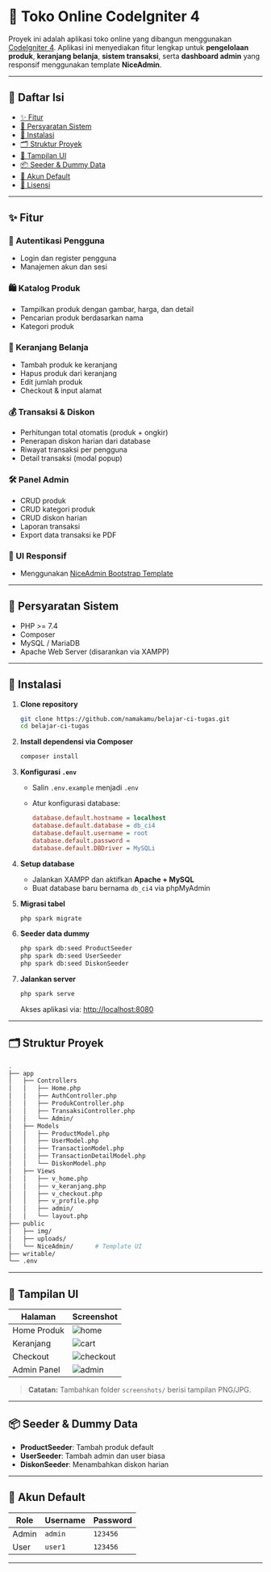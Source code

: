 # 🛒 Toko Online CodeIgniter 4

Proyek ini adalah aplikasi toko online yang dibangun menggunakan [CodeIgniter 4](https://codeigniter.com/). Aplikasi ini menyediakan fitur lengkap untuk **pengelolaan produk**, **keranjang belanja**, **sistem transaksi**, serta **dashboard admin** yang responsif menggunakan template **NiceAdmin**.

---

## 📑 Daftar Isi

* [✨ Fitur](#✨-fitur)
* [🧰 Persyaratan Sistem](#🧰-persyaratan-sistem)
* [🚀 Instalasi](#🚀-instalasi)
* [🗂️ Struktur Proyek](#🗂️-struktur-proyek)
* [📸 Tampilan UI](#📸-tampilan-ui)
* [📦 Seeder & Dummy Data](#📦-seeder--dummy-data)
* [🔐 Akun Default](#🔐-akun-default)
* [📄 Lisensi](#📄-lisensi)

---

## ✨ Fitur

### 👥 Autentikasi Pengguna

* Login dan register pengguna
* Manajemen akun dan sesi

### 🛍️ Katalog Produk

* Tampilkan produk dengan gambar, harga, dan detail
* Pencarian produk berdasarkan nama
* Kategori produk

### 🛒 Keranjang Belanja

* Tambah produk ke keranjang
* Hapus produk dari keranjang
* Edit jumlah produk
* Checkout & input alamat

### 💰 Transaksi & Diskon

* Perhitungan total otomatis (produk + ongkir)
* Penerapan diskon harian dari database
* Riwayat transaksi per pengguna
* Detail transaksi (modal popup)

### 🛠️ Panel Admin

* CRUD produk
* CRUD kategori produk
* CRUD diskon harian
* Laporan transaksi
* Export data transaksi ke PDF

### 🎨 UI Responsif

* Menggunakan [NiceAdmin Bootstrap Template](https://bootstrapmade.com/nice-admin-bootstrap-admin-html-template/)

---

## 🧰 Persyaratan Sistem

* PHP >= 7.4
* Composer
* MySQL / MariaDB
* Apache Web Server (disarankan via XAMPP)

---

## 🚀 Instalasi

1. **Clone repository**

   ```bash
   git clone https://github.com/namakamu/belajar-ci-tugas.git
   cd belajar-ci-tugas
   ```

2. **Install dependensi via Composer**

   ```bash
   composer install
   ```

3. **Konfigurasi `.env`**

   * Salin `.env.example` menjadi `.env`
   * Atur konfigurasi database:

     ```ini
     database.default.hostname = localhost
     database.default.database = db_ci4
     database.default.username = root
     database.default.password =
     database.default.DBDriver = MySQLi
     ```

4. **Setup database**

   * Jalankan XAMPP dan aktifkan **Apache + MySQL**
   * Buat database baru bernama `db_ci4` via phpMyAdmin

5. **Migrasi tabel**

   ```bash
   php spark migrate
   ```

6. **Seeder data dummy**

   ```bash
   php spark db:seed ProductSeeder
   php spark db:seed UserSeeder
   php spark db:seed DiskonSeeder
   ```

7. **Jalankan server**

   ```bash
   php spark serve
   ```

   Akses aplikasi via: [http://localhost:8080](http://localhost:8080)

---

## 🗂️ Struktur Proyek

```bash
.
├── app
│   ├── Controllers
│   │   ├── Home.php
│   │   ├── AuthController.php
│   │   ├── ProdukController.php
│   │   ├── TransaksiController.php
│   │   └── Admin/
│   ├── Models
│   │   ├── ProductModel.php
│   │   ├── UserModel.php
│   │   ├── TransactionModel.php
│   │   ├── TransactionDetailModel.php
│   │   └── DiskonModel.php
│   ├── Views
│   │   ├── v_home.php
│   │   ├── v_keranjang.php
│   │   ├── v_checkout.php
│   │   ├── v_profile.php
│   │   ├── admin/
│   │   └── layout.php
├── public
│   ├── img/
│   ├── uploads/
│   └── NiceAdmin/      # Template UI
├── writable/
└── .env
```

---

## 📸 Tampilan UI

| Halaman     | Screenshot                            |
| ----------- | ------------------------------------- |
| Home Produk | ![home](screenshots/home.png)         |
| Keranjang   | ![cart](screenshots/cart.png)         |
| Checkout    | ![checkout](screenshots/checkout.png) |
| Admin Panel | ![admin](screenshots/admin.png)       |

> **Catatan:** Tambahkan folder `screenshots/` berisi tampilan PNG/JPG.

---

## 📦 Seeder & Dummy Data

* **ProductSeeder**: Tambah produk default
* **UserSeeder**: Tambah admin dan user biasa
* **DiskonSeeder**: Menambahkan diskon harian

---

## 🔐 Akun Default

| Role  | Username | Password |
| ----- | -------- | -------- |
| Admin | `admin`  | `123456` |
| User  | `user1`  | `123456` |

---
